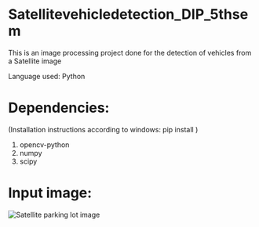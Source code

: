# Satellitevehicledetection_DIP_5thsem
This is an image processing project done for the detection of vehicles from a Satellite image

Language used: Python

# Dependencies: 
(Installation instructions according to windows: pip install <name of library>)
1) opencv-python
2) numpy
3) scipy
  
# Input image:
![Satellite parking lot image]()

